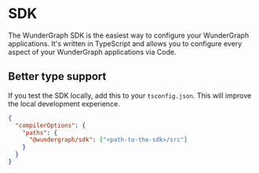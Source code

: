 # SDK

The WunderGraph SDK is the easiest way to configure your WunderGraph applications. It's written in TypeScript and allows you to configure every aspect of your WunderGraph applications via Code.

## Better type support

If you test the SDK locally, add this to your `tsconfig.json`. This will improve the local development experience.

```json
{
  "compilerOptions": {
    "paths": {
      "@wundergraph/sdk": ["<path-to-the-sdk>/src"]
    }
  }
}
```
